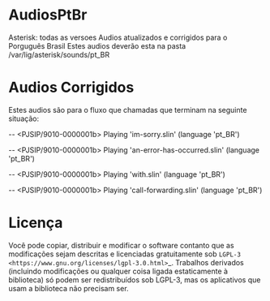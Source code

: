 AudiosPtBr
============
Asterisk: todas as versoes
Audios atualizados e corrigidos para o Porguguês Brasil
Estes audios deverão esta na pasta /var/lig/asterisk/sounds/pt_BR

Audios Corrigidos
============
Estes audios são para o fluxo que chamadas que terminam na seguinte situação:

-- <PJSIP/9010-0000001b> Playing 'im-sorry.slin' (language 'pt_BR')

-- <PJSIP/9010-0000001b> Playing 'an-error-has-occurred.slin' (language 'pt_BR')

-- <PJSIP/9010-0000001b> Playing 'with.slin' (language 'pt_BR')

-- <PJSIP/9010-0000001b> Playing 'call-forwarding.slin' (language 'pt_BR')


Licença
=======

Você pode copiar, distribuir e modificar o software contanto que as modificações sejam descritas e licenciadas gratuitamente sob `LGPL-3  <https://www.gnu.org/licenses/lgpl-3.0.html>`_.
Trabalhos derivados (incluindo modificações ou qualquer coisa ligada estaticamente à biblioteca) só podem ser redistribuídos sob LGPL-3, mas os aplicativos que usam a biblioteca não precisam ser.
